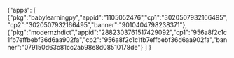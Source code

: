 {"apps":
  [
  {"pkg":"babylearningpy","appid":"1105052476","cp1":"3020507932166495","cp2":"3020507932166495","banner":"9010404798238371"},
  {"pkg":"modernzhdict","appid":"2882303761517429092","cp1":"956a8f2c1c1fb7effbebf36d6aa902fa","cp2":"956a8f2c1c1fb7effbebf36d6aa902fa","banner":"079150d63c81cc2ab98e8d08510178de"}
  ]
}
